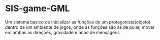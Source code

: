 # SIS-game-GML
Um sistema basico de inicializar as funções de um protagonista(objeto) dentro de um ambiente de jogos, onde as funções são as de pular, mover em  ambas as direções, gravidade e acao de mensagens
